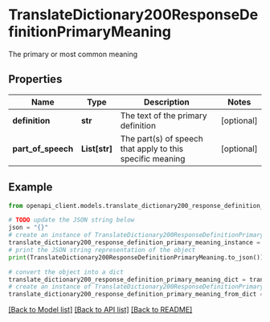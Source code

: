 # TranslateDictionary200ResponseDefinitionPrimaryMeaning

The primary or most common meaning

## Properties

Name | Type | Description | Notes
------------ | ------------- | ------------- | -------------
**definition** | **str** | The text of the primary definition | [optional] 
**part_of_speech** | **List[str]** | The part(s) of speech that apply to this specific meaning | [optional] 

## Example

```python
from openapi_client.models.translate_dictionary200_response_definition_primary_meaning import TranslateDictionary200ResponseDefinitionPrimaryMeaning

# TODO update the JSON string below
json = "{}"
# create an instance of TranslateDictionary200ResponseDefinitionPrimaryMeaning from a JSON string
translate_dictionary200_response_definition_primary_meaning_instance = TranslateDictionary200ResponseDefinitionPrimaryMeaning.from_json(json)
# print the JSON string representation of the object
print(TranslateDictionary200ResponseDefinitionPrimaryMeaning.to_json())

# convert the object into a dict
translate_dictionary200_response_definition_primary_meaning_dict = translate_dictionary200_response_definition_primary_meaning_instance.to_dict()
# create an instance of TranslateDictionary200ResponseDefinitionPrimaryMeaning from a dict
translate_dictionary200_response_definition_primary_meaning_from_dict = TranslateDictionary200ResponseDefinitionPrimaryMeaning.from_dict(translate_dictionary200_response_definition_primary_meaning_dict)
```
[[Back to Model list]](../README.md#documentation-for-models) [[Back to API list]](../README.md#documentation-for-api-endpoints) [[Back to README]](../README.md)


